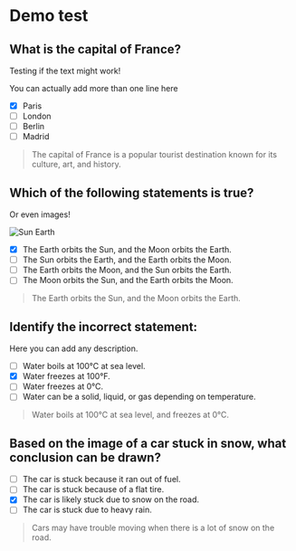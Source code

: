 # Demo test

## What is the capital of France?

Testing if the text might work!

You can actually add more than one line here

- [x] Paris
- [ ] London
- [ ] Berlin
- [ ] Madrid

> The capital of France is a popular tourist destination known for its culture, art, and history.

## Which of the following statements is true?

Or even images!

![Sun Earth](https://thumbs.dreamstime.com/b/interplay-sun-earth-moon-vector-educational-poster-diagram-scientific-infographic-presentation-turnover-period-movements-145991838.jpg)

- [x] The Earth orbits the Sun, and the Moon orbits the Earth.
- [ ] The Sun orbits the Earth, and the Earth orbits the Moon.
- [ ] The Earth orbits the Moon, and the Sun orbits the Earth.
- [ ] The Moon orbits the Sun, and the Earth orbits the Moon.

> The Earth orbits the Sun, and the Moon orbits the Earth.

## Identify the incorrect statement:

Here you can add any description.

- [ ] Water boils at 100°C at sea level.
- [x] Water freezes at 100°F.
- [ ] Water freezes at 0°C.
- [ ] Water can be a solid, liquid, or gas depending on temperature.

> Water boils at 100°C at sea level, and freezes at 0°C.

## Based on the image of a car stuck in snow, what conclusion can be drawn?

- [ ] The car is stuck because it ran out of fuel.
- [ ] The car is stuck because of a flat tire.
- [x] The car is likely stuck due to snow on the road.
- [ ] The car is stuck due to heavy rain.

> Cars may have trouble moving when there is a lot of snow on the road.
